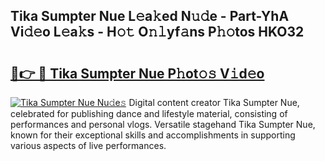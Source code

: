## Tika Sumpter Nue L𝚎a𝚔ed N𝚞𝚍e - Part-YhA Vi𝚍𝚎o L𝚎a𝚔s - H𝚘𝚝 O𝚗𝚕yf𝚊ns P𝚑𝚘tos HKO32

# <h2><a href="http://kfaqus.oniu.top/?m=Tika+Sumpter+Nue">🔗👉 🔴 Tika Sumpter Nue P𝚑ot𝚘𝚜 V𝚒d𝚎o</a></h2>

[![Tika Sumpter Nue Nu𝚍e𝚜](https://i.imgur.com/0qMVB7G.gif)](http://kfaqus.oniu.top/?m=Tika+Sumpter+Nue)
Digital content creator Tika Sumpter Nue, celebrated for publishing dance and lifestyle material, consisting of performances and personal vlogs. Versatile stagehand Tika Sumpter Nue, known for their exceptional skills and accomplishments in supporting various aspects of live performances.  
